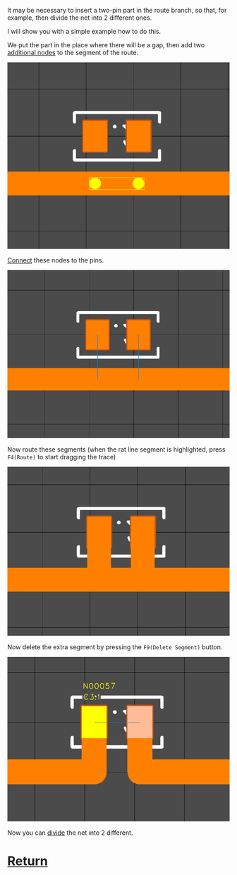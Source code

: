 It may be necessary to insert a two-pin part in the route branch, so that, for example, then divide the net into 2 different ones.

I will show you with a simple example how to do this. 

We put the part in the place where there will be a gap, then add two [additional nodes](add_vertex.md) to the segment of the route. 

![](pictures/edit_tr9_1.png)

[Connect](edit_traces.md) these nodes to the pins. 

![](pictures/edit_tr9_2.png)

Now route these segments (when the rat line segment is highlighted, press `F4(Route)` to start dragging the trace)

![](pictures/edit_tr9_3.png)

Now delete the extra segment by pressing the `F9(Delete Segment)` button.

![](pictures/edit_tr9_4.png)

Now you can [divide](split_net.md) the net into 2 different.

# [Return](How_to.md)
